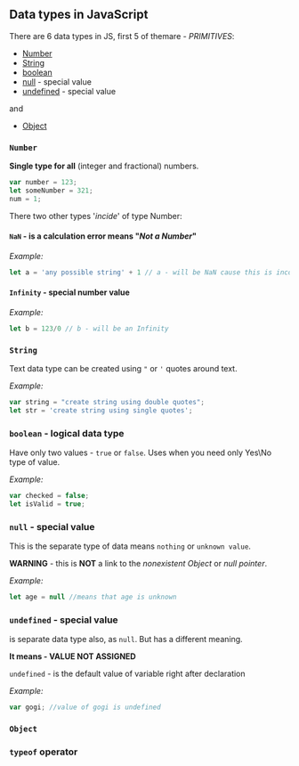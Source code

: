 ## Data types in JavaScript

There are 6 data types in JS, first 5 of themare - *PRIMITIVES*:
 * [Number](https://github.com/yamnyk/brief-summaries/blob/master/basic-javascript/data-types.md#number)
 * [String](https://github.com/yamnyk/brief-summaries/blob/master/basic-javascript/data-types.md#string)
 * [boolean](https://github.com/yamnyk/brief-summaries/blob/master/basic-javascript/data-types.md#boolean)
 * [null](https://github.com/yamnyk/brief-summaries/blob/master/basic-javascript/data-types.md#null) - special value
 * [undefined](https://github.com/yamnyk/brief-summaries/blob/master/basic-javascript/data-types.md#undefined) - special value
 
 and
 * [Object](https://github.com/yamnyk/brief-summaries/blob/master/basic-javascript/data-types.md#object)
 
### `Number`
**Single type for all** (integer and fractional) numbers.

```javascript
var number = 123;
let someNumber = 321;
num = 1;
```
There two other types '*incide*' of type Number:

#### **`NaN`** - is a calculation error means "*Not a Number*"

*Example:*
```javascript
let a = 'any possible string' + 1 // a - will be NaN cause this is incorrect mathematical operation
```

#### **`Infinity`** - special number value

*Example:*
```javascript
let b = 123/0 // b - will be an Infinity
```

### `String`
Text data type can be created using `"` or `'` quotes around text.

*Example:*
```javascript
var string = "create string using double quotes";
let str = 'create string using single quotes';
```

### `boolean` - logical data type
Have only two values - `true` or `false`. Uses when you need only Yes\No type of value.

*Example:*
```javascript
var checked = false;
let isValid = true;
```

### `null` - special value
This is the separate type of data means `nothing` or `unknown value`. 

**WARNING** - this is **NOT** a link to the *nonexistent Object* or *null pointer*.

*Example:*
```javascript
let age = null //means that age is unknown
```

### `undefined` - special value
is separate data type also, as `null`. But has a different meaning.

**It means - VALUE NOT ASSIGNED**

`undefined` - is the default value of variable right after declaration

*Example:*
```javascript
var gogi; //value of gogi is undefined
```

### `Object`


### `typeof` operator